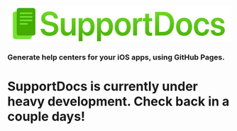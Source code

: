 <img src="Assets/SupportDocs.png?raw=true" height="80">

### Generate help centers for your iOS apps, using GitHub Pages.

# SupportDocs is currently under heavy development. Check back in a couple days!
